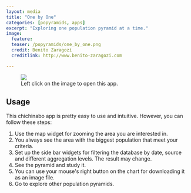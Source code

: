 ```yaml
---
layout: media
title: "One by One"
categories: [popyramids, apps]
excerpt: "Exploring one population pyramid at a time."
image:
  feature: 
  teaser: /popyramids/one_by_one.png
  credit: Benito Zaragozí
  creditlink: http://www.benito-zaragozi.com

---
```


<figure>
	<a href="http://aulageomatica.ua.es/apps/apps/one_by_one/" target="_blank"><img src="{{ site.url }}/images/popyramids/one_by_one.png"></a>
	<figcaption>Left click on the image to open this app.</figcaption>
</figure>


## Usage

This chichinabo app is pretty easy to use and intuitive. However, you can follow these steps:

1. Use the map widget for zooming the area you are interested in. 
2. You always see the area with the biggest population that meet your criteria.
3. Set up the side bar widgets for filtering the database by date, source and different aggregation levels. The result may change.
4. See the pyramid and study it.
5. You can use your mouse's right button on the chart for downloading it as an image file.
6. Go to explore other population pyramids.
